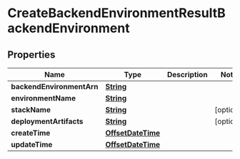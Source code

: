 

# CreateBackendEnvironmentResultBackendEnvironment


## Properties

| Name | Type | Description | Notes |
|------------ | ------------- | ------------- | -------------|
|**backendEnvironmentArn** | [**String**](String.md) |  |  |
|**environmentName** | [**String**](String.md) |  |  |
|**stackName** | [**String**](String.md) |  |  [optional] |
|**deploymentArtifacts** | [**String**](String.md) |  |  [optional] |
|**createTime** | [**OffsetDateTime**](OffsetDateTime.md) |  |  |
|**updateTime** | [**OffsetDateTime**](OffsetDateTime.md) |  |  |




